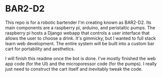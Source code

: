 # BAR2-D2

This repo is for a robotic bartender I'm creating known as BAR2-D2. Its main components are a raspberry pi, arduino, and peristaltic pumps. The raspberry pi hosts a Django webapp that controls a user interface that allows the user to choose a drink. It's gimmicky, but I wanted to full stack learn web development. The entire system will be built into a custom bar cart for portability and aesthetics. 

I will finish this readme once the bot is done. I've mostly finished the web app code (for the UI) and the microporessor code (for the pumps). I really just need to construct the cart itself and inevitably tweak the code.
